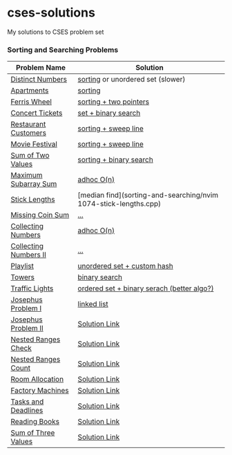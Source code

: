 # cses-solutions
My solutions to CSES problem set

### Sorting and Searching Problems

| Problem Name                            | Solution                                                                                   |
|----------------------------------------|---------------------------------------------------------------------------------------------|
| [Distinct Numbers](https://cses.fi/problemset/task/1621)  | [sorting](sorting-and-searching/1621-distinct-numbers.cpp) or unordered set (slower)     |
| [Apartments](https://cses.fi/problemset/task/1084)  | [sorting](sorting-and-searching/1084-apartments.cpp)                                       |
| [Ferris Wheel](https://cses.fi/problemset/task/1090)  | [sorting + two pointers](sorting-and-searching/1090-ferris-wheel.cpp)                    |
| [Concert Tickets](https://cses.fi/problemset/task/1091)  | [set + binary search](sorting-and-searching/1091-concert-tickets.cpp)                   |
| [Restaurant Customers](https://cses.fi/problemset/task/1619)  | [sorting + sweep line](sorting-and-searching/1619-restaurant-customers.cpp)              |
| [Movie Festival](https://cses.fi/problemset/task/1629)  | [sorting + sweep line](sorting-and-searching/1629-movie-festival.cpp)                                                          |
| [Sum of Two Values](https://cses.fi/problemset/task/1640)  | [sorting + binary search](sorting-and-searching/1640-sum-of-two-values.cpp)                                                          |
| [Maximum Subarray Sum](https://cses.fi/problemset/task/1643)  | [adhoc O(n)](sorting-and-searching/1643-maximum-subarray-sum.cpp)                                                          |
| [Stick Lengths](https://cses.fi/problemset/task/1074)  | [median find](sorting-and-searching/nvim 1074-stick-lengths.cpp)                                                          |
| [Missing Coin Sum](https://cses.fi/problemset/task/2183)  | [...](sorting-and-searching/)                                                          |
| [Collecting Numbers](https://cses.fi/problemset/task/2216)  | [adhoc O(n)](sorting-and-searching/2216-collecting-numbers.cpp)                                                          |
| [Collecting Numbers II](https://cses.fi/problemset/task/2217)  | [...](sorting-and-searching/)                                                          |
| [Playlist](https://cses.fi/problemset/task/1141)  | [unordered set + custom hash](sorting-and-searching/1141-playlist.cpp)                                                          |
| [Towers](https://cses.fi/problemset/task/1073)  | [binary search](sorting-and-searching/1073-towers.cpp)                                                          |
| [Traffic Lights](https://cses.fi/problemset/task/1163)  | [ordered set + binary serach (better algo?)](sorting-and-searching/1163-traffic-lights.cpp)                                                          |
| [Josephus Problem I](https://cses.fi/problemset/task/2162)  | [linked list](sorting-and-searching/2162-josephus-problem-i.cpp)                                                          |
| [Josephus Problem II](https://cses.fi/problemset/task/2163)  | [Solution Link]()                                                          |
| [Nested Ranges Check](https://cses.fi/problemset/task/2168)  | [Solution Link]()                                                          |
| [Nested Ranges Count](https://cses.fi/problemset/task/2169)  | [Solution Link]()                                                          |
| [Room Allocation](https://cses.fi/problemset/task/1164)  | [Solution Link]()                                                          |
| [Factory Machines](https://cses.fi/problemset/task/1620)  | [Solution Link]()                                                          |
| [Tasks and Deadlines](https://cses.fi/problemset/task/1630)  | [Solution Link]()                                                          |
| [Reading Books](https://cses.fi/problemset/task/1631)  | [Solution Link]()                                                          |
| [Sum of Three Values](https://cses.fi/problemset/task/1641)  | [Solution Link]()                                                          |
